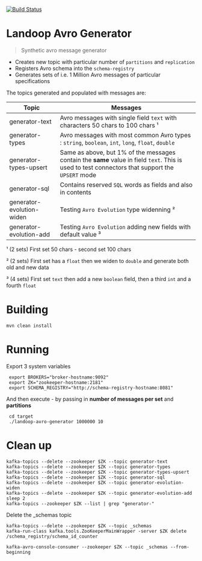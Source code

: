 [![Build Status](https://jenkins.landoop.com/job/Avro-Generator/badge/icon)](https://jenkins.landoop.com/job/Avro-Generator)

# Landoop Avro Generator

> Synthetic avro message generator

* Creates new topic with particular number of `partitions` and `replication`
* Registers Avro schema into the `schema-registry`
* Generates sets of i.e. 1 Million Avro messages of particular specifications

The topics generated and populated with messages are:

Topic  | Messages
------------- | -------------
generator-text        | Avro messages with single field `text` with characters 50 chars to 100 chars ¹
generator-types  | Avro messages with most common Avro types : `string`, `boolean`, `int`, `long`, `float`, `double`
generator-types-upsert   | Same as above, but 1% of the messages contain the **same** value in field `text`. This is used to test connectors that support the `UPSERT` mode
generator-sql        |  Contains reserved `SQL` words as fields and also in contents
generator-evolution-widen     | Testing `Avro Evolution` type widenning ²
generator-evolution-add       | Testing `Avro Evolution` adding new fields with default value ³

¹ (2 sets) First set 50 chars - second set 100 chars

² (2 sets) First set has a `float` then we widen to `double` and generate both old and new data

³  (4 sets) First set `text` then add a new `boolean` field, then a third `int` and a fourth `float`

# Building

    mvn clean install

# Running

Export 3 system variables

     export BROKERS="broker-hostname:9092"
     export ZK="zookeeper-hostname:2181"
     export SCHEMA_REGISTRY="http://schema-registry-hostname:8081"

And then execute - by passing in **number of messages per set** and **partitions**

     cd target
     ./landoop-avro-generator 1000000 10

# Clean up

    kafka-topics --delete --zookeeper $ZK --topic generator-text
    kafka-topics --delete --zookeeper $ZK --topic generator-types
    kafka-topics --delete --zookeeper $ZK --topic generator-types-upsert
    kafka-topics --delete --zookeeper $ZK --topic generator-sql
    kafka-topics --delete --zookeeper $ZK --topic generator-evolution-widen
    kafka-topics --delete --zookeeper $ZK --topic generator-evolution-add
    sleep 2
    kafka-topics --zookeeper $ZK --list | grep "generator-"

Delete the _schemas topic

    kafka-topics --delete --zookeeper $ZK --topic _schemas
    kafka-run-class kafka.tools.ZooKeeperMainWrapper -server $ZK delete /schema_registry/schema_id_counter

    kafka-avro-console-consumer --zookeeper $ZK --topic _schemas --from-beginning
